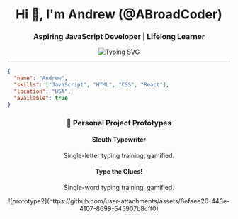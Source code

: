 <h1 align="center">Hi 👋, I'm Andrew (@ABroadCoder)</h1>
<h3 align="center">Aspiring JavaScript Developer | Lifelong Learner</h3>

<p align="center">
  <img src="https://readme-typing-svg.herokuapp.com?font=Fira+Code&size=18&pause=1000&color=36BCF7&center=true&vCenter=true&width=435&lines=Building+smart+%26+fun+applications;Exploring+the+world+of+JavaScript;Always+learning+something+new!" alt="Typing SVG" />
</p>

---

```json
{
  "name": "Andrew",
  "skills": ["JavaScript", "HTML", "CSS", "React"],
  "location": "USA",
  "available": true
}
```

<h3 align="center">🚀 Personal Project Prototypes</h3> 

<h4 align="center">Sleuth Typewriter</h4>
<p align="center">Single-letter typing training, gamified.</p>



<h4 align="center">Type the Clues!</h4>
<p align="center">Single-word typing training, gamified.</p>

<div align="center">
  ![prototype2](https://github.com/user-attachments/assets/6efaee20-443e-4107-8699-545907b8cff0)
</div>





